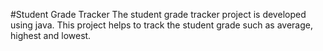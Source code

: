 #Student Grade Tracker
The student grade tracker project is developed using java. 
This project helps to track the student grade such as average, highest and lowest.

